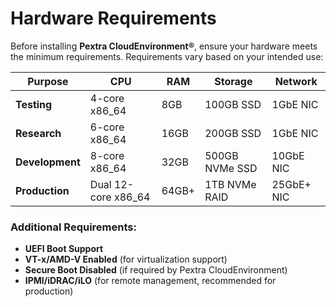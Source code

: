 # Hardware Requirements

Before installing **Pextra CloudEnvironment®**, ensure your hardware meets the minimum requirements. Requirements vary based on your intended use:

| Purpose         | CPU                 | RAM   | Storage        | Network    |
| --------------- | ------------------- | ----- | -------------- | ---------- |
| **Testing**     | 4-core x86_64       | 8GB   | 100GB SSD      | 1GbE NIC   |
| **Research**    | 6-core x86_64       | 16GB  | 200GB SSD      | 1GbE NIC   |
| **Development** | 8-core x86_64       | 32GB  | 500GB NVMe SSD | 10GbE NIC  |
| **Production**  | Dual 12-core x86_64 | 64GB+ | 1TB NVMe RAID  | 25GbE+ NIC |

### Additional Requirements:

- **UEFI Boot Support**
- **VT-x/AMD-V Enabled** (for virtualization support)
- **Secure Boot Disabled** (if required by Pextra CloudEnvironment)
- **IPMI/iDRAC/iLO** (for remote management, recommended for production)
